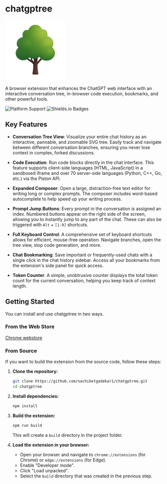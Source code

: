 # chatgptree
![Logo512](public/logo192.png)

A browser extension that enhances the ChatGPT web interface with an interactive conversation tree, in-browser code execution, bookmarks, and other powerful tools.

![Platform Support](https://img.shields.io/badge/platform-Chromium--Based%20Browsers-brightgreen)
![Shields.io Badges](https://img.shields.io/badge/license-MIT-lightgrey)


## Key Features

-   **Conversation Tree View**: Visualize your entire chat history as an interactive, pannable, and zoomable SVG tree. Easily track and navigate between different conversation branches, ensuring you never lose context in complex, forked discussions.

-   **Code Execution**: Run code blocks directly in the chat interface. This feature supports client-side languages (HTML, JavaScript) in a sandboxed iframe and over 70 server-side languages (Python, C++, Go, etc.) via the Piston API.

-   **Expanded Composer**: Open a large, distraction-free text editor for writing long or complex prompts. The composer includes word-based autocomplete to help speed up your writing process.

-   **Prompt Jump Buttons**: Every prompt in the conversation is assigned an index. Numbered buttons appear on the right side of the screen, allowing you to instantly jump to any part of the chat. These can also be triggered with `Alt` + `[1-9]` shortcuts.

-   **Full Keyboard Control**: A comprehensive set of keyboard shortcuts allows for efficient, mouse-free operation. Navigate branches, open the tree view, stop code generation, and more.

-   **Chat Bookmarking**: Save important or frequently-used chats with a single click in the chat history sidebar. Access all your bookmarks from the extension's side panel for quick access.

-   **Token Counter**: A simple, unobtrusive counter displays the total token count for the current conversation, helping you keep track of context length.


## Getting Started

You can install and use chatgptree in two ways.

### From the Web Store

[Chrome webstore](https://chromewebstore.google.com/detail/chatgptree-chatgpt-extens/glenkdfagnflbgfiahdiemgepfloeacp)

### From Source 

If you want to build the extension from the source code, follow these steps:

1.  **Clone the repository:**
    ```bash
    git clone https://github.com/nachiketgadekar1/chatgptree.git
    cd chatgptree
    ```
2.  **Install dependencies:**
    ```bash
    npm install
    ```
3.  **Build the extension:**
    ```bash
    npm run build
    ```
    This will create a `build` directory in the project folder.

4.  **Load the extension in your browser:**
    -   Open your browser and navigate to `chrome://extensions` (for Chrome) or `edge://extensions` (for Edge).
    -   Enable "Developer mode".
    -   Click "Load unpacked".
    -   Select the `build` directory that was created in the previous step.


